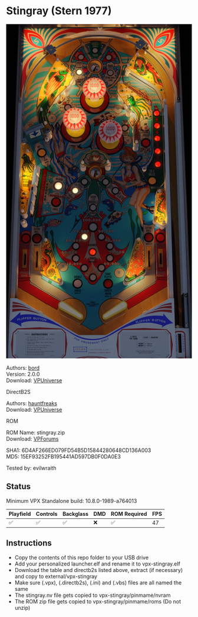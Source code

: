 # Stingray (Stern 1977)

![Table Preview](../../images/vpx-stingray.jpg)

Authors: [bord](https://vpuniverse.com/profile/9265-bord/)  
Version: 2.0.0  
Download: [VPUniverse](https://vpuniverse.com/files/file/14533-stingray-stern-1977/)

DirectB2S

Authors: [hauntfreaks](https://vpuniverse.com/profile/5216-hauntfreaks/)  
Download: [VPUniverse](https://vpuniverse.com/files/file/14531-stingray-stern-1977-b2s/)

ROM

ROM Name: stingray.zip  
Download: [VPForums](https://www.vpforums.org/index.php?app=downloads&showfile=728)  

SHA1: 6D4AF266ED079FD54B5D15844280648CD136A003  
MD5:  15EF93252FB195441AD597DB0F0DA0E3 

Tested by: evilwraith

## Status 

Minimum VPX Standalone build: 10.8.0-1989-a764013

| Playfield | Controls | Backglass | DMD | ROM Required | FPS | 
|-----------|----------|-----------|-----|--------------|-----|
| :white_check_mark: | :white_check_mark: | :white_check_mark: | :x: | :white_check_mark: | 47 |

## Instructions

- Copy the contents of this repo folder to your USB drive
- Add your personalized launcher.elf and rename it to vpx-stingray.elf
- Download the table and directb2s listed above, extract (if necessary) and copy to external/vpx-stingray
- Make sure (.vpx), (.directb2s), (.ini) and (.vbs) files are all named the same
- The stingray.nv file gets copied to vpx-stingray/pinmame/nvram
- The ROM zip file gets copied to vpx-stingray/pinmame/roms (Do not unzip)
